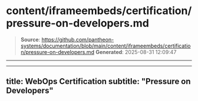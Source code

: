 # content/iframeembeds/certification/pressure-on-developers.md

> **Source**: https://github.com/pantheon-systems/documentation/blob/main/content/iframeembeds/certification/pressure-on-developers.md
> **Generated**: 2025-08-31 12:09:47

---

---
title: WebOps Certification
subtitle: "Pressure on Developers"
---

<Partial file="certification-guide/pressure-on-developers.md" />
